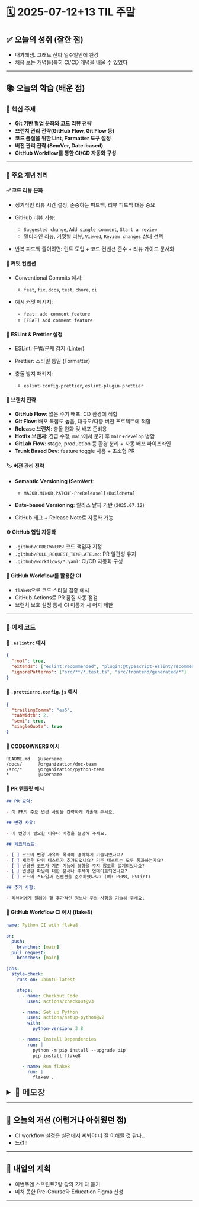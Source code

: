 # 🗓️ 2025-07-12+13 TIL 주말

## ✅ 오늘의 성취 (잘한 점)

- 내가해냄. 그래도 진짜 일주일안에 완강
- 처음 보는 개념들(특히 CI/CD 개념을 배울 수 있었다

---

## 📚 오늘의 학습 (배운 점)

### 🔹 핵심 주제

- **Git 기반 협업 문화와 코드 리뷰 전략**
- **브랜치 관리 전략(GitHub Flow, Git Flow 등)**
- **코드 품질을 위한 Lint, Formatter 도구 설정**
- **버전 관리 전략 (SemVer, Date-based)**
- **GitHub Workflow를 통한 CI/CD 자동화 구성**

---

### 🔹 주요 개념 정리

#### ✅ 코드 리뷰 문화

- 정기적인 리뷰 시간 설정, 존중하는 피드백, 리뷰 피드백 대응 중요
- GitHub 리뷰 기능:

  - `Suggested change`, `Add single comment`, `Start a review`
  - 멀티라인 리뷰, 커밋별 리뷰, `Viewed`, `Review changes` 상태 선택

- 반복 피드백 줄이려면: 린트 도입 + 코드 컨벤션 준수 + 리뷰 가이드 문서화

#### 📛 커밋 컨벤션

- Conventional Commits 예시:

  - `feat`, `fix`, `docs`, `test`, `chore`, `ci`

- 예시 커밋 메시지:

  - `feat: add comment feature`
  - `[FEAT] Add comment feature`

#### 🧹 ESLint & Prettier 설정

- ESLint: 문법/문제 감지 (Linter)
- Prettier: 스타일 통일 (Formatter)
- 충돌 방지 패키지:

  - `eslint-config-prettier`, `eslint-plugin-prettier`

#### 🔀 브랜치 전략

- **GitHub Flow**: 짧은 주기 배포, CD 환경에 적합
- **Git Flow**: 배포 복잡도 높음, 대규모/다중 버전 프로젝트에 적합
- **Release 브랜치**: 충돌 완화 및 배포 준비용
- **Hotfix 브랜치**: 긴급 수정, `main`에서 분기 후 `main`+`develop` 병합
- **GitLab Flow**: stage, production 등 환경 분리 + 자동 배포 파이프라인
- **Trunk Based Dev**: feature toggle 사용 + 초소형 PR

#### 🏷 버전 관리 전략

- **Semantic Versioning (SemVer)**:

  - `MAJOR.MINOR.PATCH[-PreRelease][+BuildMeta]`

- **Date-based Versioning**: 릴리스 날짜 기반 (`2025.07.12`)
- GitHub 태그 + Release Note로 자동화 가능

#### ⚙️ GitHub 협업 자동화

- `.github/CODEOWNERS`: 코드 책임자 지정
- `.github/PULL_REQUEST_TEMPLATE.md`: PR 일관성 유지
- `.github/workflows/*.yaml`: CI/CD 자동화 구성

#### 🔁 GitHub Workflow를 활용한 CI

- `flake8`으로 코드 스타일 검증 예시
- GitHub Actions로 PR 품질 자동 점검
- 브랜치 보호 설정 통해 CI 미통과 시 머지 제한

---

### 🔹 예제 코드

#### 📌 `.eslintrc` 예시

```json
{
  "root": true,
  "extends": ["eslint:recommended", "plugin:@typescript-eslint/recommended"],
  "ignorePatterns": ["src/**/*.test.ts", "src/frontend/generated/*"]
}
```

#### 📌 `.prettierrc.config.js` 예시

```json
{
  "trailingComma": "es5",
  "tabWidth": 2,
  "semi": true,
  "singleQuote": true
}
```

#### 📌 CODEOWNERS 예시

```text
README.md   @username
/docs/      @organization/doc-team
/src/*      @organization/python-team
*           @username
```

#### 📌 PR 템플릿 예시

```markdown
## PR 요약:

- 이 PR의 주요 변경 사항을 간략하게 기술해 주세요.

## 변경 사유:

- 이 변경이 필요한 이유나 배경을 설명해 주세요.

## 체크리스트:

- [ ] 코드의 변경 사유와 목적이 명확하게 기술되었나요?
- [ ] 새로운 단위 테스트가 추가되었나요? 기존 테스트는 모두 통과하는가요?
- [ ] 변경된 코드가 기존 기능에 영향을 주지 않도록 설계되었나요?
- [ ] 변경된 파일에 대한 문서나 주석이 업데이트되었나요?
- [ ] 코드의 스타일과 컨벤션을 준수하였나요? (예: PEP8, ESLint)

## 추가 사항:

- 리뷰어에게 알려야 할 추가적인 정보나 주의 사항을 기술해 주세요.
```

#### 📌 GitHub Workflow CI 예시 (flake8)

```yaml
name: Python CI with flake8

on:
  push:
    branches: [main]
  pull_request:
    branches: [main]

jobs:
  style-check:
    runs-on: ubuntu-latest

    steps:
      - name: Checkout Code
        uses: actions/checkout@v3

      - name: Set up Python
        uses: actions/setup-python@v2
        with:
          python-version: 3.8

      - name: Install Dependencies
        run: |
          python -m pip install --upgrade pip
          pip install flake8

      - name: Run flake8
        run: |
          flake8 .
```

<details>
<summary style="font-size: 22px;">📓 메모장</summary>

## 📁 2025-07-12/13 Git 협업 및 자동화 학습 정리

### 💬 코드 리뷰

#### ✅ 코드 리뷰 문화 만들기

- 정기적인 코드 리뷰 시간을 설정해야 합니다.
- 피드백은 반드시 존중하는 방식으로 전달해야 합니다.
- 리뷰를 받은 경우, 그 피드백에 반드시 대응해야 합니다.

  - 동의한다면 해당 코드를 실제로 반영해야 합니다.
  - 반영하기 어렵다면 별도의 이슈로 분리하여 추후 처리해야 합니다.
  - 도저히 반영할 수 없는 경우에는 그 이유를 설명해야 합니다.

**고려할 질문들:**

- 현재 코드 리뷰는 어떻게 진행되고 있는가?
- 코드 리뷰를 보다 편하게 만드는 GitHub 기능은 무엇인가?
- 반복적으로 등장하는 리뷰 내용을 어떻게 줄일 수 있을까?

---

#### 🧑‍💻 GitHub에서의 코드 리뷰

##### 💡 Suggested change

- 변경사항을 제안할 수 있습니다.
- `Add single comment`는 단일 코멘트를 남기는 방식입니다.
- `Start a review`를 통해 코멘트를 pending 상태로 여러 개 남겼다가, 리뷰 후 한꺼번에 제출할 수 있습니다.

  - 이 리뷰는 철회하거나 수정도 가능합니다.

##### 📏 멀티라인 코드 리뷰

- 라인번호 왼쪽을 클릭한 후, Shift를 눌러 여러 줄 범위를 선택할 수 있습니다.

##### ✅ Viewed 기능

- 이미 리뷰한 파일을 체크할 수 있습니다.

##### ⏪ 커밋별 리뷰

- 개별 커밋을 클릭하여 해당 커밋 기준으로 리뷰할 수 있습니다.
- Shift 키를 활용해 연속된 커밋을 리뷰할 수 있습니다.

##### 🔍 Review changes 상태

- `Comment`: 단순한 의견
- `Approve`: 승인
- `Request changes`: 수정 요청

---

#### 🧾 코드 리뷰를 위한 커밋

- 항상 동작 가능한 형태로 커밋을 해야 합니다.

  - 복잡한 기능이거나 구조상 자동화 테스트가 어렵다면, 수동 테스트를 통해 커밋의 동작을 검증해야 합니다.

##### 📛 Conventional Commit

- `feat`: 새로운 기능
- `docs`: 문서화
- `test`: 테스트
- `fix`: 버그 수정, 오타 등
- `chore`: 관련 없는 내용 수정
- `ci`: CI/CD 작업

> 나는 `feat: Add comment feature`라고 쓰지만,
> `[FEAT] Add comment feature` 혹은 `feat: add comment feature`라고도 쓰는 예시를 봄.

---

### 🎯 Linting

#### 🔧 Linter vs Formatter

- ESLint는 문법/품질 검사 도구(Linter)
- Prettier는 스타일 정리 도구(Formatter)

---

#### ⚙️ ESLint 설정

```bash
npx eslint --init
```

- 위 명령어로 프로젝트에 ESLint를 도입할 수 있으며, `.eslintrc` 파일이 생성됩니다.

```json
{
  "root": true,
  "extends": ["eslint:recommended", "plugin:@typescript-eslint/recommended"],
  "ignorePatterns": ["src/**/*.test.ts", "src/frontend/generated/*"]
}
```

**코드 검사 실행:**

```bash
npx eslint .
# 또는
yarn run eslint .
```

---

#### 🛠️ Prettier 설정

```bash
npm install --save-dev prettier
```

`.prettierrc.config.js` 예시:

```json
{
  "trailingComma": "es5",
  "tabWidth": 2,
  "semi": true,
  "singleQuote": true
}
```

**코드 포맷 실행:**

```bash
npx prettier --write yourfile.js
# 또는
yarn run prettier --write yourfile.js
```

#### ⚠️ ESLint와 Prettier의 충돌 방지

```bash
npm install eslint-config-prettier eslint-plugin-prettier --save-dev
```

---

## 🔀 브랜치 관리 전략

### 🔁 GitHub Flow

- feature 작업 브랜치에서 독립적으로 개발
- 여러 기능/수정사항을 개별적으로 진행 가능
- 작업 브랜치 예시: `fix/login-issue`, `feat/add-user-profile`
- `main/master` 브랜치는 항상 배포 가능한 상태 유지

**추가 내용:**

- CI: 테스트 자동 수행 도구 및 방법론
- `Settings > Branches > Add rule > Require a pull request before merging` 설정을 통해 merge 전 승인을 필수화 가능

**Feature 브랜치 지침:**

1. 명확하고 구체적인 목적
2. 독립적으로 배포 가능할 것
3. 배포 시 문제 발생이 없어야 함
4. 기능 단위 크기 적절하게 유지할 것

---

### 🌳 Git Flow

- GitHub Flow의 `main` 브랜치는 항상 배포 가능해야 하나,
  Git Flow의 `develop` 브랜치는 제약 없음.

#### 📦 Release 브랜치가 필요한 이유:

- 긴 수명의 feature 브랜치는 `main`으로부터 멀어질수록 merge 충돌 발생 확률이 높음
  → 해결 시 시간 소요 크고 품질 저하 우려
- 대규모 프로젝트의 경우, 여러 feature가 동시에 개발되어 호환성 문제가 발생할 수 있음
- 메타데이터(Release Note, Change Log) 정리 필요
- 버그 수정 및 테스트를 위한 분리된 공간 필요

---

#### 🚑 Hotfix 브랜치

**필요 이유:**

- 실제 운영 환경에서 발생한 버그를 빠르게 수정하기 위함
- `develop` 브랜치에서 분기할 경우, 다양한 기능이 이미 포함되어 있어 버그 찾기 어렵고, 의도치 않은 기능이 함께 배포될 위험 존재

**핵심 규칙:**

- `main`에서 분기하여 `main`과 `develop`으로 병합 (✅)
- `main`에서 분기하여 `main`에만 병합 (❌)

---

### 🔄 GitHub Flow vs Git Flow

#### ⏱️ CI (Continuous Integration)

- 코드 변경 사항을 빠르게 검증하고 문제를 조기에 발견 및 해결하여 효율성과 품질 향상

#### 🚀 CD (Continuous Delivery / Deployment)

- **Delivery**: 배포 준비 완료 상태
- **Deployment**: push 순간 자동 배포

**GitHub Flow:**

- 빠른 개발 사이클 및 배포 환경
- 지속적 피드백
- CD가 잘 구축된 환경에 적합

**Git Flow:**

- 여러 버전의 소프트웨어 동시 관리
- 복잡한 배포 전략이 필요한 경우 적합

---

### 🔢 버전 관리 전략

#### Semantic Versioning (SemVer)

- 형식: `MAJOR.MINOR.PATCH[-PreRelease][+BuildMetadata]`
- `MAJOR`: 호환성 깨는 대규모 변경
- `MINOR`: 호환성 유지하면서 기능 추가
- `PATCH`: 사소한 버그 수정

**예시:** `1.5.3` → 새 기능 5개, 버그 3개 수정됨

#### 📎 Pre-release

- 베타/알파/릴리즈 후보 등
- 일반 릴리즈보다 우선순위 낮음

#### 🏷️ Build Metadata

- 빌드 정보(시간, 환경 등) 제공
- 우선순위에는 영향 없음

#### 🗓️ Date-based Versioning

- 릴리즈 날짜 기반
- 빠른 개발 주기에 유용
- 사용자가 최신 버전 쉽게 파악 가능

**Git에서는 `Tag`로 버전 관리**

- `Create a new release` → 자동 Release Note 생성

---

### 🧱 GitLab Flow

- 환경별 브랜치 분리 (`production`, `stage`)
- `stage`: 실제 운영 환경과 유사하게 보안/성능 테스트
- 브랜치 병합 시 해당 환경으로 자동 배포
- CI/CD 중심 환경에 적합

---

### 🪵 Trunk Based Development

- 기능 토글(Feature Toggle) 사용
- 매우 짧은 PR 주기
- 눈에 띄지 않는 아주 작은 단위 기능도 `main`에 merge
- 기능을 사용/비활성화하는 toggle로 구현하여 리스크 최소화
- 자주 커밋하고 테스트하며, 반복적 배포와 피드백 수용

---

## ⚙️ 협업 자동화

---

### 👨‍💻 .github 디렉토리 활용

#### 🧍‍♂️ Code Owner

- `.github/CODEOWNERS` 파일에 작성

```txt
README.md   @username
/docs/     @organization/doc-team
/src/*     @organization/python-team
*          @username
```

- collaborator만 지정 가능

---

#### 📝 Pull Request 템플릿

`.github/PULL_REQUEST_TEMPLATE.md`에 작성

```md
## PR 요약:

- 이 PR의 주요 변경 사항을 간략하게 기술해 주세요.

## 변경 사유:

- 이 변경이 필요한 이유나 배경을 설명해 주세요.

## 체크리스트:

- [ ] 코드의 변경 사유와 목적이 명확하게 기술되었나요?
- [ ] 새로운 단위 테스트가 추가되었나요? 기존 테스트는 모두 통과하는가요?
- [ ] 변경된 코드가 기존 기능에 영향을 주지 않도록 설계되었나요?
- [ ] 변경된 파일에 대한 문서나 주석이 업데이트되었나요?
- [ ] 코드의 스타일과 컨벤션을 준수하였나요? (예: PEP8, ESLint)

## 추가 사항:

- 리뷰어에게 알려야 할 추가적인 정보나 주의 사항을 기술해 주세요.
```

---

### ⚡ GitHub Workflow (자동화 툴)

- `.github/workflows/example.yaml` 생성

```yaml
name: Basic Workflow Example

on: [push]

jobs:
  example_job:
    runs-on: ubuntu-latest
    steps:
      - name: Checkout code
        uses: actions/checkout@v3
        with:
          fetch-depth: 1

      - name: Print Hello
        run: echo "Hello, GitHub!"
```

[공식 문서 참고](https://docs.github.com/ko/actions/reference/workflow-syntax-for-github-actions)

---

## 🔄 GitHub Workflow로 CI 구현하기

CI는 배포 전 품질 자동 검증을 의미
CD는 추가적인 배포 과정 포함

**CI에서 확인하는 항목:**

- 코드 스타일, 테스트, DB 연결, 외부 서비스 연동, 비밀키 사용 등

```yaml
name: Python CI with flake8

on:
  push:
    branches: [main]
  pull_request:
    branches: [main]

jobs:
  style-check:
    runs-on: ubuntu-latest

    steps:
      - name: Checkout Code
        uses: actions/checkout@v3

      - name: Set up Python
        uses: actions/setup-python@v2
        with:
          python-version: 3.8

      - name: Install Dependencies
        run: |
          python -m pip install --upgrade pip
          pip install flake8

      - name: Run flake8
        run: |
          flake8 .
```

- PR 시 Workflow 실패 시 ❌ 표시됨
- `Actions` 탭에서 실패 이유 확인 가능

**Settings > Branches > Branch protection rule > Require status checks to pass before merging**
→ 여기서 `style-check` 검색 후 등록하면, 해당 CI 통과해야만 merge 가능

---

**퀴즈 요약:**

- GitHub Workflow는 GitHub Actions로 정의
- `.github/workflows` 내 YAML 파일로 관리
- 기본 구조: `name`, `on`, `jobs`

</details>

---

## 🧠 오늘의 개선 (어렵거나 아쉬웠던 점)

- CI workflow 설정은 실전에서 써봐야 더 잘 이해될 것 같다..
- 느려!!

---

## 🚀 내일의 계획

- 이번주엔 스프린트2랑 강의 2개 다 듣기
- 미처 못한 Pre-Course와 Education Figma 신청

---
